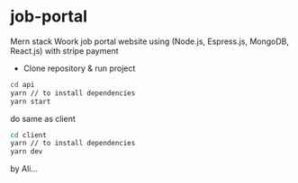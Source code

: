 # job-portal
 Mern stack Woork job portal website using (Node.js, Espress.js, MongoDB, React.js) with stripe payment




- Clone repository & run project

```sh 
cd api
yarn // to install dependencies
yarn start
```
do same as client 

```sh 
cd client
yarn // to install dependencies
yarn dev
```
by Ali...